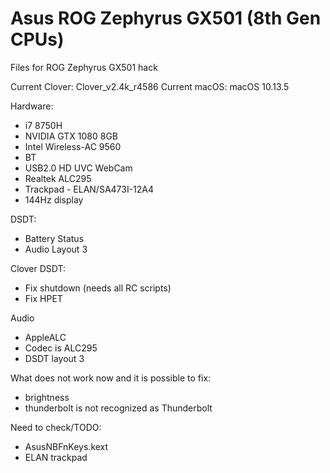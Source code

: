 # Asus ROG Zephyrus GX501 (8th Gen CPUs)
Files for ROG Zephyrus GX501 hack

Current Clover: Clover_v2.4k_r4586
Current macOS: macOS 10.13.5

Hardware:
- i7 8750H
- NVIDIA GTX 1080 8GB
- Intel Wireless-AC 9560
- BT
- USB2.0 HD UVC WebCam
- Realtek ALC295
- Trackpad - ELAN/SA473I-12A4
- 144Hz display

DSDT:
- Battery Status
- Audio Layout 3

Clover DSDT:
- Fix shutdown (needs all RC scripts)
- Fix HPET

Audio
- AppleALC
- Codec is ALC295
- DSDT layout 3

What does not work now and it is possible to fix:
- brightness
- thunderbolt is not recognized as Thunderbolt

Need to check/TODO:
- A﻿susNBFnKeys.kex﻿t﻿
- ELAN trackpad
